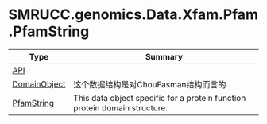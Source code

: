 ﻿
# SMRUCC.genomics.Data.Xfam.Pfam.PfamString

|Type|Summary|
|----|-------|
|[API](./API.md)||
|[DomainObject](./DomainObject.md)|这个数据结构是对ChouFasman结构而言的|
|[PfamString](./PfamString.md)|This data object specific for a protein function protein domain structure.|

